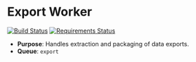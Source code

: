 # Export Worker

[![Build Status](https://travis-ci.org/Cadasta/cadasta-export-worker.svg?branch=master)](https://travis-ci.org/Cadasta/cadasta-export-worker)
[![Requirements Status](https://requires.io/github/Cadasta/cadasta-export-worker/requirements.svg?branch=master)](https://requires.io/github/Cadasta/cadasta-export-worker/requirements/?branch=master)

* **Purpose**: Handles extraction and packaging of data exports.
* **Queue**: `export`

